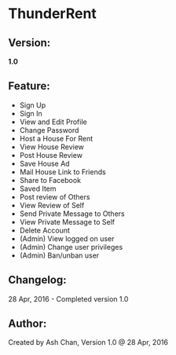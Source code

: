 ThunderRent
======================
Version:
----------------------
**1.0**

Feature:
----------------------
 - Sign Up
 - Sign In
 - View and Edit Profile
 - Change Password
 - Host a House For Rent
 - View House Review
 - Post House Review
 - Save House Ad
 - Mail House Link to Friends
 - Share to Facebook
 - Saved Item
 - Post review of Others
 - View Review of Self
 - Send Private Message to Others
 - View Private Message to Self
 - Delete Account
 - (Admin) View logged on user
 - (Admin) Change user privileges
 - (Admin) Ban/unban user

Changelog:
---------------------
28 Apr, 2016 - Completed version 1.0

Author:
----------------------
Created by Ash Chan, Version 1.0 @ 28 Apr, 2016